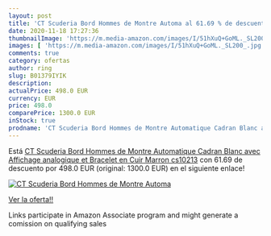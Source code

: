 ```yaml
---
layout: post
title: 'CT Scuderia Bord Hommes de Montre Automa al 61.69 % de descuento'
date: 2020-11-18 17:27:36
thumbnailImage: 'https://m.media-amazon.com/images/I/51hXuQ+GoML._SL200_.jpg'
images: [ 'https://m.media-amazon.com/images/I/51hXuQ+GoML._SL200_.jpg' ]
comments: true
category: ofertas
author: ring
slug: B01379IYIK
description:
actualPrice: 498.0 EUR
currency: EUR
price: 498.0
comparePrice: 1300.0 EUR
inStock: true
prodname: 'CT Scuderia Bord Hommes de Montre Automatique Cadran Blanc avec Affichage analogique et Bracelet en Cuir Marron cs10213'
---
```


Está [CT Scuderia Bord Hommes de Montre Automatique Cadran Blanc avec Affichage analogique et Bracelet en Cuir Marron cs10213](https://www.amazon.fr/dp/B01379IYIK/?tag=tolees0d-21) con 61.69 de descuento por 498.0 EUR (original: 1300.0 EUR) en el siguiente enlace!

[![CT Scuderia Bord Hommes de Montre Automa](https://m.media-amazon.com/images/I/51hXuQ+GoML._SL200_.jpg)](https://www.amazon.fr/dp/B01379IYIK/?tag=tolees0d-21)

[Ver la oferta!!](https://www.amazon.fr/dp/B01379IYIK/?tag=tolees0d-21)

Links participate in Amazon Associate program and might generate a comission on qualifying sales



